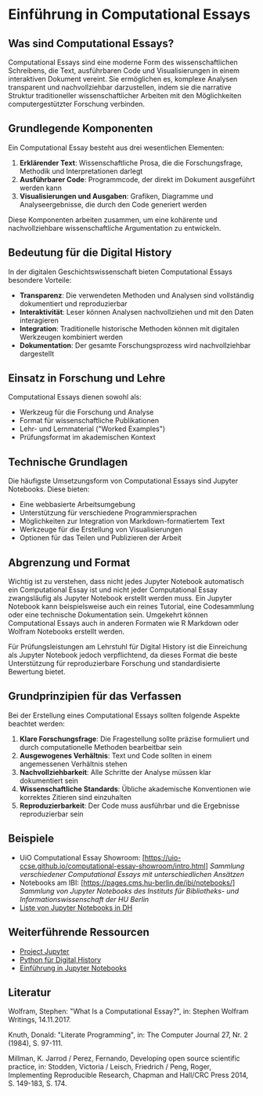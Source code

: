 # Einführung in Computational Essays

## Was sind Computational Essays?

Computational Essays sind eine moderne Form des wissenschaftlichen Schreibens, die Text, ausführbaren Code und Visualisierungen in einem interaktiven Dokument vereint. Sie ermöglichen es, komplexe Analysen transparent und nachvollziehbar darzustellen, indem sie die narrative Struktur traditioneller wissenschaftlicher Arbeiten mit den Möglichkeiten computergestützter Forschung verbinden.

## Grundlegende Komponenten

Ein Computational Essay besteht aus drei wesentlichen Elementen:

1. **Erklärender Text**: Wissenschaftliche Prosa, die die Forschungsfrage, Methodik und Interpretationen darlegt
2. **Ausführbarer Code**: Programmcode, der direkt im Dokument ausgeführt werden kann
3. **Visualisierungen und Ausgaben**: Grafiken, Diagramme und Analyseergebnisse, die durch den Code generiert werden

Diese Komponenten arbeiten zusammen, um eine kohärente und nachvollziehbare wissenschaftliche Argumentation zu entwickeln.

## Bedeutung für die Digital History

In der digitalen Geschichtswissenschaft bieten Computational Essays besondere Vorteile:

- **Transparenz**: Die verwendeten Methoden und Analysen sind vollständig dokumentiert und reproduzierbar
- **Interaktivität**: Leser können Analysen nachvollziehen und mit den Daten interagieren
- **Integration**: Traditionelle historische Methoden können mit digitalen Werkzeugen kombiniert werden
- **Dokumentation**: Der gesamte Forschungsprozess wird nachvollziehbar dargestellt

## Einsatz in Forschung und Lehre

Computational Essays dienen sowohl als:

- Werkzeug für die Forschung und Analyse
- Format für wissenschaftliche Publikationen
- Lehr- und Lernmaterial ("Worked Examples")
- Prüfungsformat im akademischen Kontext

## Technische Grundlagen

Die häufigste Umsetzungsform von Computational Essays sind Jupyter Notebooks. Diese bieten:

- Eine webbasierte Arbeitsumgebung
- Unterstützung für verschiedene Programmiersprachen
- Möglichkeiten zur Integration von Markdown-formatiertem Text
- Werkzeuge für die Erstellung von Visualisierungen
- Optionen für das Teilen und Publizieren der Arbeit

## Abgrenzung und Format

Wichtig ist zu verstehen, dass nicht jedes Jupyter Notebook automatisch ein Computational Essay ist und nicht jeder Computational Essay zwangsläufig als Jupyter Notebook erstellt werden muss. Ein Jupyter Notebook kann beispielsweise auch ein reines Tutorial, eine Codesammlung oder eine technische Dokumentation sein. Umgekehrt können Computational Essays auch in anderen Formaten wie R Markdown oder Wolfram Notebooks erstellt werden.

Für Prüfungsleistungen am Lehrstuhl für Digital History ist die Einreichung als Jupyter Notebook jedoch verpflichtend, da dieses Format die beste Unterstützung für reproduzierbare Forschung und standardisierte Bewertung bietet.

## Grundprinzipien für das Verfassen

Bei der Erstellung eines Computational Essays sollten folgende Aspekte beachtet werden:

1. **Klare Forschungsfrage**: Die Fragestellung sollte präzise formuliert und durch computationelle Methoden bearbeitbar sein
2. **Ausgewogenes Verhältnis**: Text und Code sollten in einem angemessenen Verhältnis stehen
3. **Nachvollziehbarkeit**: Alle Schritte der Analyse müssen klar dokumentiert sein
4. **Wissenschaftliche Standards**: Übliche akademische Konventionen wie korrektes Zitieren sind einzuhalten
5. **Reproduzierbarkeit**: Der Code muss ausführbar und die Ergebnisse reproduzierbar sein

## Beispiele

- UiO Computational Essay Showroom: [https://uio-ccse.github.io/computational-essay-showroom/intro.html]
  *Sammlung verschiedener Computational Essays mit unterschiedlichen Ansätzen*
- Notebooks am IBI: [https://pages.cms.hu-berlin.de/ibi/notebooks/]
  *Sammlung von Jupyter Notebooks des Instituts für Bibliotheks- und Informationswissenschaft der HU Berlin*
- [Liste von Jupyter Notebooks in DH](https://github.com/quinnanya/dh-jupyter)

## Weiterführende Ressourcen

- [Project Jupyter](https://jupyter.org/)
- [Python für Digital History](https://digital-history-berlin.github.io/Python-fuer-Historiker-innen/home.html)
- [Einführung in Jupyter Notebooks](https://programminghistorian.org/en/lessons/jupyter-notebooks)

## Literatur

Wolfram, Stephen: "What Is a Computational Essay?", in: Stephen Wolfram Writings, 14.11.2017.

Knuth, Donald: "Literate Programming", in: The Computer Journal 27, Nr. 2 (1984), S. 97-111.

Millman, K. Jarrod / Perez, Fernando, Developing open source scientific practice, in: Stodden, Victoria / Leisch, Friedrich / Peng, Roger, Implementing Reproducible Research, Chapman and Hall/CRC Press 2014, S. 149-183, S. 174.
